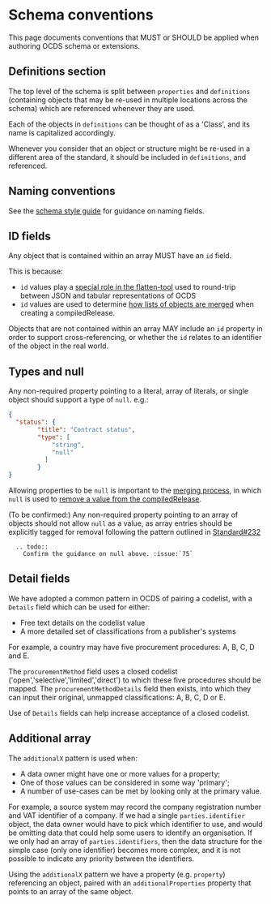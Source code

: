 # Schema conventions

This page documents conventions that MUST or SHOULD be applied when authoring OCDS schema or extensions.

## Definitions section

The top level of the schema is split between `properties` and `definitions` (containing objects that may be re-used in multiple locations across the schema) which are referenced whenever they are used. 

Each of the objects in `definitions` can be thought of as a 'Class', and its name is capitalized accordingly. 
 
Whenever you consider that an object or structure might be re-used in a different area of the standard, it should be included in `definitions`, and referenced. 

## Naming conventions

See the [schema style guide](schema_style_guide) for guidance on naming fields.

## ID fields

Any object that is contained within an array MUST have an `id` field. 

This is because:

* `id` values play a [special role in the flatten-tool](http://flatten-tool.readthedocs.io/en/latest/unflatten/#relationships-using-identifiers) used to round-trip between JSON and tabular representations of OCDS
* `id` values are used to determine [how lists of objects are merged](http://standard.open-contracting.org/latest/en/schema/merging/#identifier-merge) when creating a compiledRelease.

Objects that are not contained within an array MAY include an `id` property in order to support cross-referencing, or whether the `id` relates to an identifier of the object in the real world. 

## Types and null

Any non-required property pointing to a literal, array of literals, or single object should support a type of `null`. e.g.:

```json
{ 
  "status": {
        "title": "Contract status",
        "type": [
            "string",
            "null"
          ]
        }
}
```

Allowing properties to be `null` is important to the [merging process](http://standard.open-contracting.org/latest/en/schema/merging/), in which `null` is used to [remove a value from the compiledRelease](http://standard.open-contracting.org/latest/en/schema/reference/#emptying-fields-and-values).

(To be confirmed:) Any non-required property pointing to an array of objects should not allow `null` as a value, as array entries should be explicitly tagged for removal following the pattern outlined in [Standard#232](https://github.com/open-contracting/standard/issues/232) 

```eval_rst
  .. todo::
    Confirm the guidance on null above. :issue:`75`
```

## Detail fields

We have adopted a common pattern in OCDS of pairing a codelist, with a `Details` field which can be used for either:

* Free text details on the codelist value
* A more detailed set of classifications from a publisher's systems

For example, a country may have five procurement procedures: A, B, C, D and E. 

The `procurementMethod` field uses a closed codelist ('open','selective','limited','direct') to which these five procedures should be mapped. The `procurementMethodDetails` field then exists, into which they can input their original, unmapped classifications: A, B, C, D or E. 

Use of `Details` fields can help increase acceptance of a closed codelist.

## Additional array

The `additionalX` pattern is used when:

* A data owner might have one or more values for a property;
* One of those values can be considered in some way 'primary';
* A number of use-cases can be met by looking only at the primary value.

For example, a source system may record the company registration number and VAT identifier of a company. If we had a single `parties.identifier` object, the data owner would have to pick which identifier to use, and would be omitting data that could help some users to identify an organisation. If we only had an array of `parties.identifiers`, then the data structure for the simple case (only one identifier) becomes more complex, and it is not possible to indicate any priority between the identifiers. 

Using the `additionalX` pattern we have a property (e.g. `property`) referencing an object, paired with an `additionalProperties` property that points to an array of the same object. 

